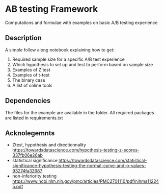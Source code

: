 # AB testing Framework

Computations and formulae with examples on basic A/B testing experience

## Description

A simple follow along notebook explaining how to get:

1. Required sample size for a specific A/B test experience
2. Which hypothesis to set up and test to perform based on sample size
3. Examples of Z test
4. Examples of t-test
5. The binary case
6. A list of online tools


## Dependencies 

The files for the example are available in the folder. All required packages are listed in requirements.txt


## Acknolegemnts

- Ztest, hypothesis and directionnality https://towardsdatascience.com/hypothesis-testing-z-scores-337fb06e26ab
- statistical significance https://towardsdatascience.com/statistical-significance-hypothesis-testing-the-normal-curve-and-p-values-93274fa32687
- non-inferiority testing https://www.ncbi.nlm.nih.gov/pmc/articles/PMC2701110/pdf/nihms112245.pdf